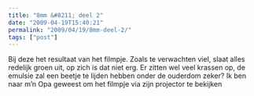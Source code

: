 ```yaml
---
title: "8mm &#8211; deel 2"
date: "2009-04-19T15:40:21"
permalink: "2009/04/19/8mm-deel-2/"
tags: ["post"]
---
```

Bij deze het resultaat van het filmpje. Zoals te verwachten viel, slaat alles redelijk groen uit, op zich is dat niet erg. Er zitten wel veel krassen op, de emulsie zal een beetje te lijden hebben onder de ouderdom zeker? Ik ben naar m’n Opa geweest om het filmpje via zijn projector te bekijken
